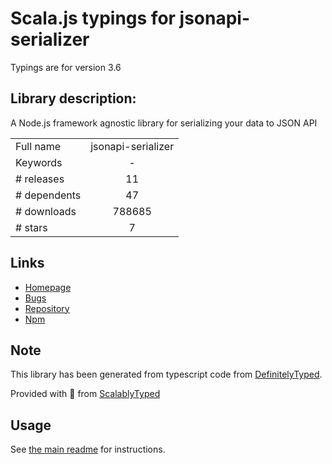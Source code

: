 
# Scala.js typings for jsonapi-serializer

Typings are for version 3.6

## Library description:
A Node.js framework agnostic library for serializing your data to JSON API

|                    |                 |
| ------------------ | :-------------: |
| Full name          | jsonapi-serializer |
| Keywords           | - |
| # releases         | 11 |
| # dependents       | 47 |
| # downloads        | 788685 |
| # stars            | 7 |

## Links
- [Homepage](https://github.com/SeyZ/jsonapi-serializer#readme)
- [Bugs](https://github.com/SeyZ/jsonapi-serializer/issues)
- [Repository](https://github.com/SeyZ/jsonapi-serializer)
- [Npm](https://www.npmjs.com/package/jsonapi-serializer)
    


## Note
This library has been generated from typescript code from [DefinitelyTyped](https://definitelytyped.org).

Provided with :purple_heart: from [ScalablyTyped](https://github.com/oyvindberg/ScalablyTyped)

## Usage
See [the main readme](../../readme.md) for instructions.


